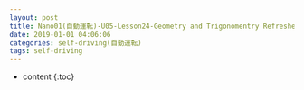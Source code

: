 ```yaml
---
layout: post
title: Nano01(自動運転)-U05-Lesson24-Geometry and Trigonomentry Refresher
date: 2019-01-01 04:06:06
categories: self-driving(自動運転)
tags: self-driving
---
```

* content
{:toc}
